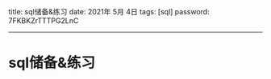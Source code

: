 title:  sql储备&练习
date:  2021年 5月 4日
tags: [sql]
password: 7FKBKZrTTTPG2LnC

---

 <!--more-->

 # sql储备&练习 
 